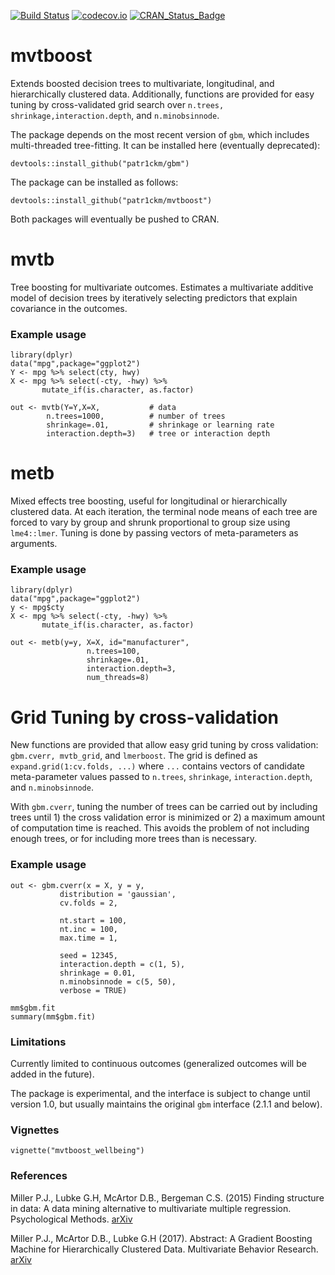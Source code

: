 [![Build Status](https://travis-ci.org/patr1ckm/mvtboost.svg?branch=master)](https://travis-ci.org/patr1ckm/mvtboost)
[![codecov.io](https://codecov.io/github/patr1ckm/mvtboost/coverage.svg?branch=master)](https://codecov.io/github/patr1ckm/mvtboost?branch=master)
[![CRAN_Status_Badge](http://www.r-pkg.org/badges/version/mvtboost)](http://cran.r-project.org/package=mvtboost)

# mvtboost

Extends boosted decision trees to multivariate, longitudinal, and hierarchically 
clustered data. Additionally, functions are provided for easy tuning by cross-validated grid search over `n.trees, shrinkage,interaction.depth`, and `n.minobsinnode`.

The package depends on the most recent version of `gbm`, which includes multi-threaded tree-fitting. It can be installed here (eventually deprecated):

    devtools::install_github("patr1ckm/gbm")
    
The package can be installed as follows:

    devtools::install_github("patr1ckm/mvtboost")

Both packages will eventually be pushed to CRAN. 

# mvtb
Tree boosting for multivariate outcomes. Estimates a multivariate additive model of decision trees by iteratively selecting predictors that explain covariance in the outcomes. 

### Example usage

    library(dplyr)
    data("mpg",package="ggplot2")
    Y <- mpg %>% select(cty, hwy) 
    X <- mpg %>% select(-cty, -hwy) %>% 
           mutate_if(is.character, as.factor)

    out <- mvtb(Y=Y,X=X,           # data
            n.trees=1000,          # number of trees
            shrinkage=.01,         # shrinkage or learning rate
            interaction.depth=3)   # tree or interaction depth
    
    
# metb 

Mixed effects tree boosting, useful for longitudinal or hierarchically clustered data. At
each iteration, the terminal node means of each tree are forced to vary by group and shrunk
proportional to group size using `lme4::lmer`. Tuning is done by passing vectors
of meta-parameters as arguments.

### Example usage

    library(dplyr)
    data("mpg",package="ggplot2")
    y <- mpg$cty
    X <- mpg %>% select(-cty, -hwy) %>% 
           mutate_if(is.character, as.factor)
    
    out <- metb(y=y, X=X, id="manufacturer", 
                     n.trees=100,
                     shrinkage=.01, 
                     interaction.depth=3,
                     num_threads=8)
                     
# Grid Tuning by cross-validation

New functions are provided that allow easy grid tuning by cross validation: `gbm.cverr, mvtb_grid`, and `lmerboost`. The grid is defined as `expand.grid(1:cv.folds, ...)` where `...` contains vectors of 
candidate meta-parameter values passed to `n.trees`, `shrinkage`, `interaction.depth`, and `n.minobsinnode`.

With `gbm.cverr`, tuning the number of trees can be carried out by including trees until 1) the cross validation error is minimized or 2) a maximum amount of computation time is reached. This avoids the problem of not including enough trees, or for including more trees than is necessary. 

### Example usage
    
    out <- gbm.cverr(x = X, y = y, 
               distribution = 'gaussian', 
               cv.folds = 2, 
               
               nt.start = 100, 
               nt.inc = 100, 
               max.time = 1, 
               
               seed = 12345,
               interaction.depth = c(1, 5), 
               shrinkage = 0.01,
               n.minobsinnode = c(5, 50), 
               verbose = TRUE)
               
    mm$gbm.fit
    summary(mm$gbm.fit)
        
    
### Limitations

Currently limited to continuous outcomes (generalized outcomes will be added in the future).

The package is experimental, and the interface is subject to change until version
1.0, but usually maintains the original `gbm` interface (2.1.1 and below). 

                  
### Vignettes

    vignette("mvtboost_wellbeing")
    
    
### References

Miller P.J., Lubke G.H, McArtor D.B., Bergeman C.S. (2015) Finding structure in data: A data mining alternative to multivariate multiple regression. Psychological Methods. [arXiv](https://arxiv.org/abs/1511.02025)

Miller P.J., McArtor D.B., Lubke G.H (2017). Abstract: A Gradient Boosting Machine for Hierarchically 
Clustered Data. Multivariate Behavior Research. [arXiv](https://arxiv.org/abs/1702.03994)
